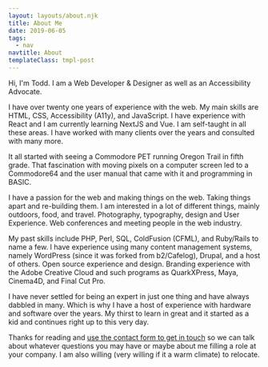 ```yaml
---
layout: layouts/about.njk
title: About Me
date: 2019-06-05
tags:
  - nav
navtitle: About
templateClass: tmpl-post
---
```


Hi, I'm Todd. I am a Web Developer &amp; Designer as well as an Accessibility Advocate.

I have over twenty one years of experience with the web. My main skills are HTML, CSS, Accessibility (A11y), and JavaScript. I have experience with React and I am currently learning NextJS and Vue. I am self-taught in all these areas. I have worked with many clients over the years and consulted with many more.

It all started with seeing a Commodore PET running Oregon Trail in fifth grade. That fascination with moving pixels on a computer screen led to a Commodore64 and the user manual that came with it and programming in BASIC.

I have a passion for the web and making things on the web. Taking things apart and re-building them. I am interested in a lot of different things, mainly outdoors, food, and travel. Photography, typography, design and User Experience. Web conferences and meeting people in the web industry.

My past skills include PHP, Perl, SQL, ColdFusion (CFML), and Ruby/Rails to name a few. I have experience using many content management systems, namely WordPress (since it was forked from b2/Cafelog), Drupal, and a host of others. Open source experience and design. Branding experience with the Adobe Creative Cloud and such programs as QuarkXPress, Maya, Cinema4D, and Final Cut Pro.

I have never settled for being an expert in just one thing and have always dabbled in many. Which is why I have a host of experience with hardware and software over the years. My thirst to learn in great and it started as a kid and continues right up to this very day.

Thanks for reading and [use the contact form to get in touch](https://toddl.dev/contact/) so we can talk about whatever questions you may have or maybe about me filling a role at your company. I am also willing (very willing if it a warm climate) to relocate.
